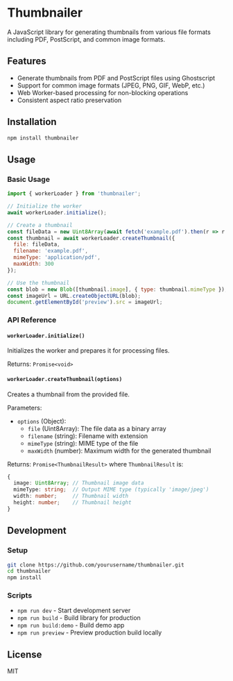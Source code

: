 # Thumbnailer

A JavaScript library for generating thumbnails from various file formats including PDF, PostScript, and common image formats.

## Features

- Generate thumbnails from PDF and PostScript files using Ghostscript
- Support for common image formats (JPEG, PNG, GIF, WebP, etc.)
- Web Worker-based processing for non-blocking operations
- Consistent aspect ratio preservation

## Installation

```bash
npm install thumbnailer
```

## Usage

### Basic Usage

```javascript
import { workerLoader } from 'thumbnailer';

// Initialize the worker
await workerLoader.initialize();

// Create a thumbnail
const fileData = new Uint8Array(await fetch('example.pdf').then(r => r.arrayBuffer()));
const thumbnail = await workerLoader.createThumbnail({
  file: fileData,
  filename: 'example.pdf',
  mimeType: 'application/pdf',
  maxWidth: 300
});

// Use the thumbnail
const blob = new Blob([thumbnail.image], { type: thumbnail.mimeType });
const imageUrl = URL.createObjectURL(blob);
document.getElementById('preview').src = imageUrl;
```

### API Reference

#### `workerLoader.initialize()`

Initializes the worker and prepares it for processing files.

Returns: `Promise<void>`

#### `workerLoader.createThumbnail(options)`

Creates a thumbnail from the provided file.

Parameters:
- `options` (Object):
  - `file` (Uint8Array): The file data as a binary array
  - `filename` (string): Filename with extension
  - `mimeType` (string): MIME type of the file
  - `maxWidth` (number): Maximum width for the generated thumbnail

Returns: `Promise<ThumbnailResult>` where `ThumbnailResult` is:
```typescript
{
  image: Uint8Array; // Thumbnail image data
  mimeType: string;  // Output MIME type (typically 'image/jpeg')
  width: number;     // Thumbnail width
  height: number;    // Thumbnail height
}
```

## Development

### Setup

```bash
git clone https://github.com/yourusername/thumbnailer.git
cd thumbnailer
npm install
```

### Scripts

- `npm run dev` - Start development server
- `npm run build` - Build library for production
- `npm run build:demo` - Build demo app
- `npm run preview` - Preview production build locally

## License

MIT
